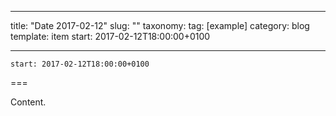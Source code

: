 
---
title: "Date 2017-02-12"
slug: ""
taxonomy:
tag: [example]
category: blog
template: item
start: 2017-02-12T18:00:00+0100

---

``start: 2017-02-12T18:00:00+0100``

===

Content.

